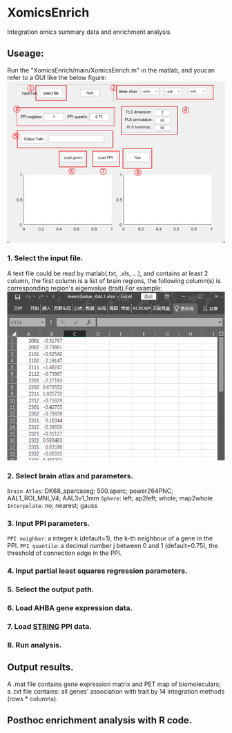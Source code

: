# XomicsEnrich
Integration omics summary data and enrichment analysis

## Useage:
Run the "XomicsEnrich/main/XomicsEnrich.m" in the matlab, and youcan refer to a GUI like the below figure:
![Input](https://github.com/CaoLuolong/XomicsEnrich/blob/main/pics/GUI.png)

### 1. Select the input file.
A text file could be read by matlab(.txt, .xls, ...), and contains at least 2 column, the first column is a list of brain regions, the following column(s) is corresponding region's eigenvalue (trait).For example:
![Input](https://github.com/CaoLuolong/XomicsEnrich/blob/main/pics/input_example.png)

### 2. Select brain atlas and parameters.
`Brain Atlas`: DK68_aparcaseg; 500.aparc; power264PNC; AAL1_ROI_MNI_V4; AAL3v1_1mm
`Sphere`: left; ap2left; whole; map2whole
`Interpolate`: no; nearest; gauss

### 3. Input PPI parameters.
`PPI neighber`: a integer k (default=1), the k-th neighbour of a gene in the PPI.
`PPI quantile`: a decimal number j between 0 and 1 (default=0.75), the threshold of connection edge in the PPI.

### 4. Input partial least squares regression parameters.

### 5. Select the output path.

### 6. Load AHBA gene expression data.

### 7. Load [STRING](https://cn.string-db.org/) PPI data.

### 8. Run analysis.

## Output results.
A .mat file contains gene expression matrix and PET map of biomoleculars; a .txt file contains: all genes' association with trait by 14 integration methods (rows * columns).

## Posthoc enrichment analysis with R code.

